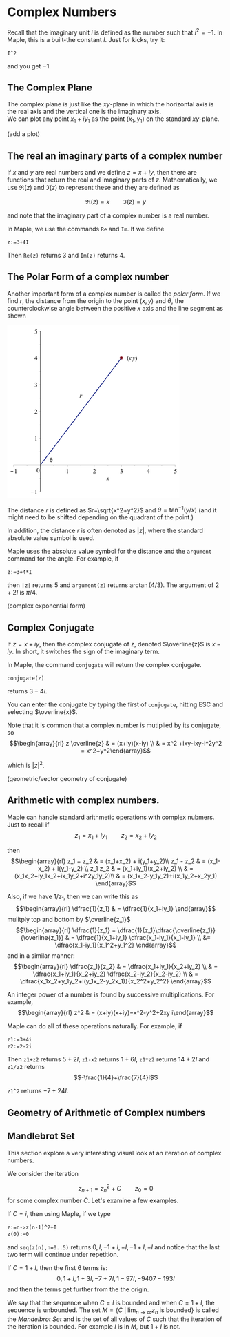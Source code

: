 
Complex Numbers
=======

Recall that the imaginary unit $i$ is defined as the number such that $i^2=-1$.  In Maple, this is a built-the constant $I$.   Just for kicks, try it:
```
I^2
```

and you get $-1$.  

The Complex Plane
-----

The complex plane is just like the $xy$-plane in which the horizontal axis is the real axis and the vertical one is the imaginary axis.  
We can plot any point $x_1+i y_1$ as the point $(x_1,y_1)$ on the standard $xy$-plane. 

(add a plot)

The real an imaginary parts of a complex number
-----

If $x$ and $y$ are real numbers and we define $z=x+iy$, then there are functions that return the real and imaginary parts of $z$.  Mathematically, we use $\Re(z)$ and $\Im(z)$ to represent these and they are defined as 

$$\Re(z)=x \qquad \Im(z)=y$$

and note that the imaginary part of a complex number is a real number. 

In Maple, we use the commands `Re` and `Im`.  If we define
```
z:=3+4I
```

Then `Re(z)` returns 3 and `Im(z)` returns 4.  



The Polar Form of a complex number
----

Another important form of a complex number is called the *polar form*.  If we find $r$, the distance from the origin to the point $(x,y)$ and $\theta$, the counterclockwise angle between the positive $x$ axis and the line segment as shown

![Polar form of $z$](images/ch13/plot01.png)

The distance $r$ is defined as $r=\sqrt{x^2+y^2}$ and $\theta = \tan^{-1} (y/x)$ (and it might need to be shifted depending on the quadrant of the point.)  

In addition, the distance $r$ is often denoted as $|z|$, where the standard absolute value symbol is used.  

Maple uses the absolute value symbol for the distance and the `argument` command for the angle.  For example, if
```
z:=3+4*I
```

then `|z|` returns 5 and `argument(z)` returns $\arctan(4/3)$.   The argument of $2+2I$ is $\pi/4$.   


(complex exponential form)


Complex Conjugate
-----

If $z=x+iy$, then the complex conjugate of $z$, denoted $\overline{z}$ is $x-iy$.  In short, it switches the sign of the imaginary term.  

In Maple, the command `conjugate` will return the complex conjugate. 
```
conjugate(z)
```

returns $3-4i$.  

You can enter the conjugate by typing the first of `conjugate`, hitting ESC and selecting $\overline{x}$.  

Note that it is common that a complex number is mutiplied by its conjugate, so 
$$\begin{array}{rl} z \overline{z} & = (x+iy)(x-iy)  \\
& = x^2 +ixy-ixy-i^2y^2 = x^2+y^2\end{array}$$

which is $|z|^2$. 


(geometric/vector geometry of conjugate)


Arithmetic with complex numbers. 
-----

Maple can handle standard arithmetic operations with complex nubmers. Just to recall if
$$z_1=x_1+i y_1 \qquad z_2 = x_2 + i y_2$$

then 
$$\begin{array}{rl}
z_1 + z_2 & = (x_1+x_2) + i(y_1+y_2)\\
z_1 - z_2 & = (x_1-x_2) + i(y_1-y_2) \\
z_1 z_2 & = (x_1+iy_1)(x_2+iy_2) \\
& = (x_1x_2+iy_1x_2+ix_1y_2+i^2y_1y_2)\\
& = (x_1x_2-y_1y_2)+i(x_1y_2+x_2y_1)
\end{array}$$

Also, if we have $1/z_1$, then we can write this as
$$\begin{array}{rl}
\dfrac{1}{z_1} & = \dfrac{1}{x_1+iy_1} \end{array}$$
mulitply top and bottom by $\overline{z_1}$
$$\begin{array}{rl}
\dfrac{1}{z_1} = \dfrac{1}{z_1}\dfrac{\overline{z_1}}{\overline{z_1}} & = \dfrac{1}{x_1+iy_1} \dfrac{x_1-iy_1}{x_1-iy_1} \\
&= \dfrac{x_1-iy_1}{x_1^2+y_1^2}
\end{array}$$
and in a similar manner:
$$\begin{array}{rl}
\dfrac{z_1}{z_2} & = \dfrac{x_1+iy_1}{x_2+iy_2} \\
& = \dfrac{x_1+iy_1}{x_2+iy_2} \dfrac{x_2-iy_2}{x_2-iy_2} \\
& = \dfrac{x_1x_2+y_1y_2+i(y_1x_2-y_2x_1)}{x_2^2+y_2^2}
\end{array}$$


An integer power of a number is found by successive multiplications. For example, 
$$\begin{array}{rl}
z^2 & = (x+iy)(x+iy)=x^2-y^2+2xy i\end{array}$$

Maple can do all of these operations naturally.  For example, if 
```
z1:=3+4i
z2:=2-2i
```

Then `z1+z2` returns $5+2I$, `z1-x2` returns $1+6I$, `z1*z2` returns $14+2I$ and `z1/z2` returns 
$$-\frac{1}{4}+\frac{7}{4}I$$

`z1^2` returns $-7+24I$.  

Geometry of Arithmetic of Complex numbers
------


Mandlebrot Set
-------

This section explore a very interesting visual look at an iteration of complex numbers.   

We consider the iteration 

$$z_{n+1}=z_n^2 + C \qquad z_0 = 0$$
for some complex number $C$.  Let's examine a few examples.

If $C=i$, then using Maple, if we type
```
z:=n->z(n-1)^2+I
z(0):=0
```

and `seq(z(n),n=0..5)` returns $0, I, -1+I, -I, -1+I, -I$  and notice that the last two term will continue under repetition.  

If $C=1+I$, then  the first 6 terms is:
$$0, 1+I, 1+3I, -7+7I, 1-97I, -9407-193I$$
and then the terms get further from the the origin.  

We say that the sequence when $C=I$ is bounded and when $C=1+I$, the sequence is unbounded.   The set $M=\{C \; | \; \lim_{n \rightarrow \infty} z_n \mbox{~is bounded}\}$ is called the *Mandelbrot Set* and is the set of all values of $C$ such that the iteration of the iteration is bounded.  For example $I$ is in $M$, but $1+I$ is not.  


